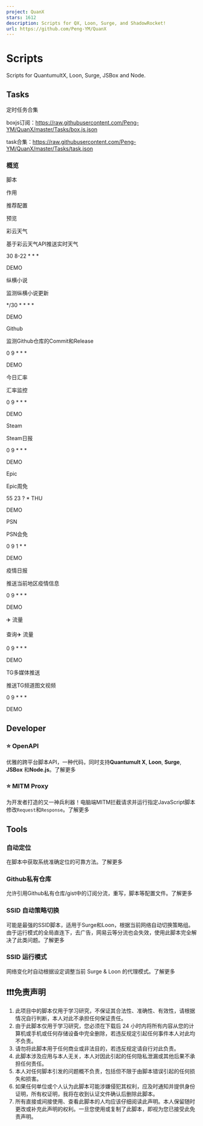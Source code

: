 ```yaml
---
project: QuanX
stars: 1612
description: Scripts for QX, Loon, Surge, and ShadowRocket!
url: https://github.com/Peng-YM/QuanX
---
```


Scripts
=======

Scripts for QuantumultX, Loon, Surge, JSBox and Node.

Tasks
-----

定时任务合集

boxjs订阅：https://raw.githubusercontent.com/Peng-YM/QuanX/master/Tasks/box.js.json

task合集：https://raw.githubusercontent.com/Peng-YM/QuanX/master/Tasks/task.json

### 概览

脚本

作用

推荐配置

预览

彩云天气

基于彩云天气API推送实时天气

30 8-22 \* \* \*

DEMO

纵横小说

监测纵横小说更新

\*/30 \* \* \* \*

DEMO

Github

监测Github仓库的Commit和Release

0 9 \* \* \*

DEMO

今日汇率

汇率监控

0 9 \* \* \*

DEMO

Steam

Steam日报

0 9 \* \* \*

DEMO

Epic

Epic周免

55 23 ? \* THU

DEMO

PSN

PSN会免

0 9 1 \* \*

DEMO

疫情日报

推送当前地区疫情信息

0 9 \* \* \*

DEMO

✈️ 流量

查询✈️ 流量

0 9 \* \* \*

DEMO

TG多媒体推送

推送TG频道图文视频

0 9 \* \* \*

DEMO

Developer
---------

### ⭐️ OpenAPI

优雅的跨平台脚本API，一种代码，同时支持**Quantumult X**, **Loon**, **Surge**, **JSBox** 和**Node.js**。了解更多

### ⭐️ MITM Proxy

为开发者打造的又一神兵利器！电脑端MITM拦截请求并运行指定JavaScript脚本修改`Request`和`Response`。了解更多

Tools
-----

### 自动定位

在脚本中获取系统准确定位的可靠方法。了解更多

### Github私有仓库

允许引用Github私有仓库/gist中的订阅分流，重写，脚本等配置文件。了解更多

### SSID 自动策略切换

可能是最强的SSID脚本，适用于Surge和Loon，根据当前网络自动切换策略组。由于运行模式的全局直连下，去广告，网易云等分流也会失效，使用此脚本完全解决了此类问题。了解更多

### SSID 运行模式

网络变化时自动根据设定调整当前 Surge & Loon 的代理模式。了解更多

❗❗❗免责声明
-------

1.  此项目中的脚本仅用于学习研究，不保证其合法性、准确性、有效性，请根据情况自行判断，本人对此不承担任何保证责任。
2.  由于此脚本仅用于学习研究，您必须在下载后 24 小时内将所有内容从您的计算机或手机或任何存储设备中完全删除，若违反规定引起任何事件本人对此均不负责。
3.  请勿将此脚本用于任何商业或非法目的，若违反规定请自行对此负责。
4.  此脚本涉及应用与本人无关，本人对因此引起的任何隐私泄漏或其他后果不承担任何责任。
5.  本人对任何脚本引发的问题概不负责，包括但不限于由脚本错误引起的任何损失和损害。
6.  如果任何单位或个人认为此脚本可能涉嫌侵犯其权利，应及时通知并提供身份证明，所有权证明，我将在收到认证文件确认后删除此脚本。
7.  所有直接或间接使用、查看此脚本的人均应该仔细阅读此声明。本人保留随时更改或补充此声明的权利。一旦您使用或复制了此脚本，即视为您已接受此免责声明。
